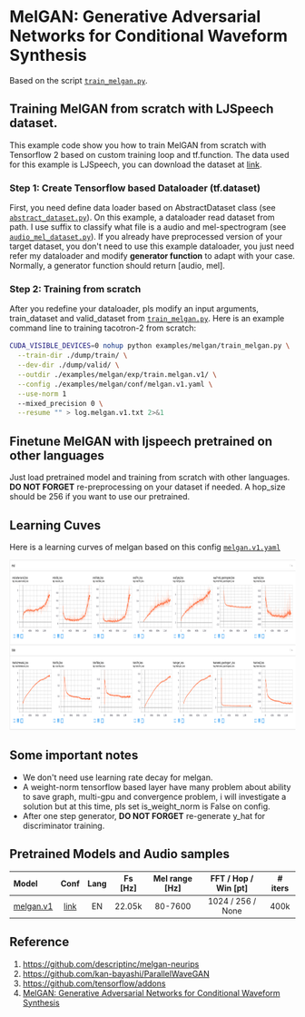 # MelGAN: Generative Adversarial Networks for Conditional Waveform Synthesis
Based on the script [`train_melgan.py`](https://github.com/dathudeptrai/TensorflowTTS/blob/melgan-example/examples/melgan/train_melgan.py).

## Training MelGAN from scratch with LJSpeech dataset.
This example code show you how to train MelGAN from scratch with Tensorflow 2 based on custom training loop and tf.function. The data used for this example is LJSpeech, you can download the dataset at  [link](https://keithito.com/LJ-Speech-Dataset/).

### Step 1: Create Tensorflow based Dataloader (tf.dataset)
First, you need define data loader based on AbstractDataset class (see [`abstract_dataset.py`](https://github.com/dathudeptrai/TensorflowTTS/blob/tacotron-2-example/tensorflow_tts/datasets/abstract_dataset.py)). On this example, a dataloader read dataset from path. I use suffix to classify what file is a audio and mel-spectrogram (see [`audio_mel_dataset.py`](https://github.com/dathudeptrai/TensorflowTTS/blob/melgan-example/examples/melgan/audio_mel_dataset.py)). If you already have preprocessed version of your target dataset, you don't need to use this example dataloader, you just need refer my dataloader and modify **generator function** to adapt with your case. Normally, a generator function should return [audio, mel].

### Step 2: Training from scratch
After you redefine your dataloader, pls modify an input arguments, train_dataset and valid_dataset from [`train_melgan.py`](https://github.com/dathudeptrai/TensorflowTTS/blob/melgan-example/examples/melgan/train_melgan.py). Here is an example command line to training tacotron-2 from scratch:

```bash
CUDA_VISIBLE_DEVICES=0 nohup python examples/melgan/train_melgan.py \
  --train-dir ./dump/train/ \
  --dev-dir ./dump/valid/ \
  --outdir ./examples/melgan/exp/train.melgan.v1/ \
  --config ./examples/melgan/conf/melgan.v1.yaml \
  --use-norm 1
  --mixed_precision 0 \
  --resume "" > log.melgan.v1.txt 2>&1
```

## Finetune MelGAN with ljspeech pretrained on other languages
Just load pretrained model and training from scratch with other languages. **DO NOT FORGET** re-preprocessing on your dataset if needed. A hop_size should be 256 if you want to use our pretrained.

## Learning Cuves
Here is a learning curves of melgan based on this config [`melgan.v1.yaml`](https://github.com/dathudeptrai/TensorflowTTS/blob/melgan-example/examples/melgan/conf/melgan.v1.yaml)


<img src="fig/melgan.v1.png" height="300" width="2500">

## Some important notes
	
* We don't need use learning rate decay for melgan.
* A weight-norm tensorflow based layer have many problem about ability to save graph, multi-gpu and convergence problem, i will investigate a solution but at this time, pls set is_weight_norm is False on config.
* After one step generator, **DO NOT FORGET** re-generate y_hat for discriminator training.

## Pretrained Models and Audio samples
| Model                                                                                                          | Conf                                                                                                                        | Lang  | Fs [Hz] | Mel range [Hz] | FFT / Hop / Win [pt] | # iters |
| :------                                                                                                        | :---:                                                                                                                       | :---: | :----:  | :--------:     | :---------------:    | :-----: |
| [melgan.v1](https://drive.google.com/open?id=1wdHr1a51TLeo4iKrGErVKHVFyq6D17TU)             | [link](https://github.com/dathudeptrai/TensorflowTTS/blob/melgan-example/examples/melgan/conf/melgan.v1.yaml)          | EN    | 22.05k  | 80-7600        | 1024 / 256 / None    | 400k    |


## Reference

1. https://github.com/descriptinc/melgan-neurips
2. https://github.com/kan-bayashi/ParallelWaveGAN
3. https://github.com/tensorflow/addons
4. [MelGAN: Generative Adversarial Networks for Conditional Waveform Synthesis](https://arxiv.org/abs/1910.06711)